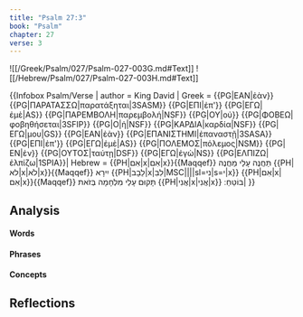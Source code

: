 ```yaml
---
title: "Psalm 27:3"
book: "Psalm"
chapter: 27
verse: 3
---
```

![[/Greek/Psalm/027/Psalm-027-003G.md#Text]]
![[/Hebrew/Psalm/027/Psalm-027-003H.md#Text]]

{{Infobox Psalm/Verse |
  author = King David |
  Greek = {{PG|ΕΑΝ|ἐὰν}} {{PG|ΠΑΡΑΤΑΣΣΩ|παρατάξηται|3SASM}} {{PG|ΕΠΙ|ἐπ'}} {{PG|ΕΓΩ|ἐμὲ|AS}} {{PG|ΠΑΡΕΜΒΟΛΗ|παρεμβολή|NSF}} {{PG|ΟΥ|οὐ}} {{PG|ΦΟΒΕΩ|φοβηθήσεται|3SFIP}} {{PG|Ο|ἡ|NSF}} {{PG|ΚΑΡΔΙΑ|καρδία|NSF}} {{PG|ΕΓΩ|μου|GS}} {{PG|ΕΑΝ|ἐὰν}} {{PG|ΕΠΑΝΙΣΤΗΜΙ|ἐπαναστῇ|3SASA}} {{PG|ΕΠΙ|ἐπ'}} {{PG|ΕΓΩ|ἐμὲ|AS}} {{PG|ΠΟΛΕΜΟΣ|πόλεμος|NSM}} {{PG|ΕΝ|ἐν}} {{PG|ΟΥΤΟΣ|ταύτῃ|DSF}} {{PG|ΕΓΩ|ἐγὼ|NS}} {{PG|ΕΛΠΙΖΩ|ἐλπίζω|1SPIA}}|
  Hebrew = {{PH|אִם|x|אִם|x}}{{Maqqef}}
תַּחֲנֶה
עָלַי
מַחֲנֶה
{{PH|לא|x|לֹא|x}}{{Maqqef}}
יִירָא
{{PH|לֵבָב|x|לִבִּ|MSC||||sl=ני|s=י|x}} {{PH|אִם|x|אִם|x}}{{Maqqef}}
תָּקוּם
עָלַי
מִלְחָמָה
בְּזֹאת
{{PH|אֲנִי|x|אֲנִי|x}}
בוֹטֵחַ
׃|
}}

## Analysis

#### Words

#### Phrases

#### Concepts

## Reflections
